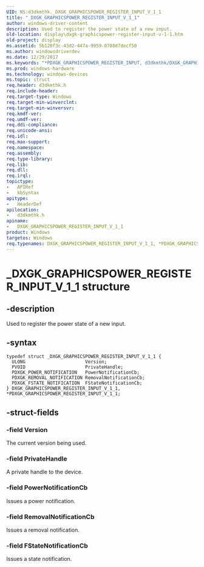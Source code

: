 ```yaml
---
UID: NS:d3dkmthk._DXGK_GRAPHICSPOWER_REGISTER_INPUT_V_1_1
title: "_DXGK_GRAPHICSPOWER_REGISTER_INPUT_V_1_1"
author: windows-driver-content
description: Used to register the power state of a new input.
old-location: display\dxgk-graphicspower-register-input-v-1-1.htm
old-project: display
ms.assetid: 5b120f3c-43d2-447a-9959-0788d7decf50
ms.author: windowsdriverdev
ms.date: 12/29/2017
ms.keywords: "*PDXGK_GRAPHICSPOWER_REGISTER_INPUT, d3dkmthk/DXGK_GRAPHICSPOWER_REGISTER_INPUT_V_1_1, display.dxgk-graphicspower-register-input-v-1-1, DXGK_GRAPHICSPOWER_REGISTER_INPUT_V_1_1, _DXGK_GRAPHICSPOWER_REGISTER_INPUT_V_1_1, *PDXGK_GRAPHICSPOWER_REGISTER_INPUT_V_1_1, PDXGK_GRAPHICSPOWER_REGISTER_INPUT_V_1_1 structure pointer [Display Devices], PDXGK_GRAPHICSPOWER_REGISTER_INPUT_V_1_1, DXGK_GRAPHICSPOWER_REGISTER_INPUT, DXGK_GRAPHICSPOWER_REGISTER_INPUT_V_1_1 structure [Display Devices], d3dkmthk/PDXGK_GRAPHICSPOWER_REGISTER_INPUT_V_1_1"
ms.prod: windows-hardware
ms.technology: windows-devices
ms.topic: struct
req.header: d3dkmthk.h
req.include-header: 
req.target-type: Windows
req.target-min-winverclnt: 
req.target-min-winversvr: 
req.kmdf-ver: 
req.umdf-ver: 
req.ddi-compliance: 
req.unicode-ansi: 
req.idl: 
req.max-support: 
req.namespace: 
req.assembly: 
req.type-library: 
req.lib: 
req.dll: 
req.irql: 
topictype:
-	APIRef
-	kbSyntax
apitype:
-	HeaderDef
apilocation:
-	d3dkmthk.h
apiname:
-	DXGK_GRAPHICSPOWER_REGISTER_INPUT_V_1_1
product: Windows
targetos: Windows
req.typenames: DXGK_GRAPHICSPOWER_REGISTER_INPUT_V_1_1, *PDXGK_GRAPHICSPOWER_REGISTER_INPUT_V_1_1
---
```


# _DXGK_GRAPHICSPOWER_REGISTER_INPUT_V_1_1 structure


## -description


Used to register the power state of a new input.


## -syntax


````
typedef struct _DXGK_GRAPHICSPOWER_REGISTER_INPUT_V_1_1 {
  ULONG                      Version;
  PVOID                      PrivateHandle;
  PDXGK_POWER_NOTIFICATION   PowerNotificationCb;
  PDXGK_REMOVAL_NOTIFICATION RemovalNotificationCb;
  PDXGK_FSTATE_NOTIFICATION  FStateNotificationCb;
} DXGK_GRAPHICSPOWER_REGISTER_INPUT_V_1_1, *PDXGK_GRAPHICSPOWER_REGISTER_INPUT_V_1_1;
````


## -struct-fields




### -field Version

The current version being used.


### -field PrivateHandle

A private handle to the device.


### -field PowerNotificationCb

Issues a power notification.


### -field RemovalNotificationCb

Issues a removal notification.


### -field FStateNotificationCb

Issues a state notification.

